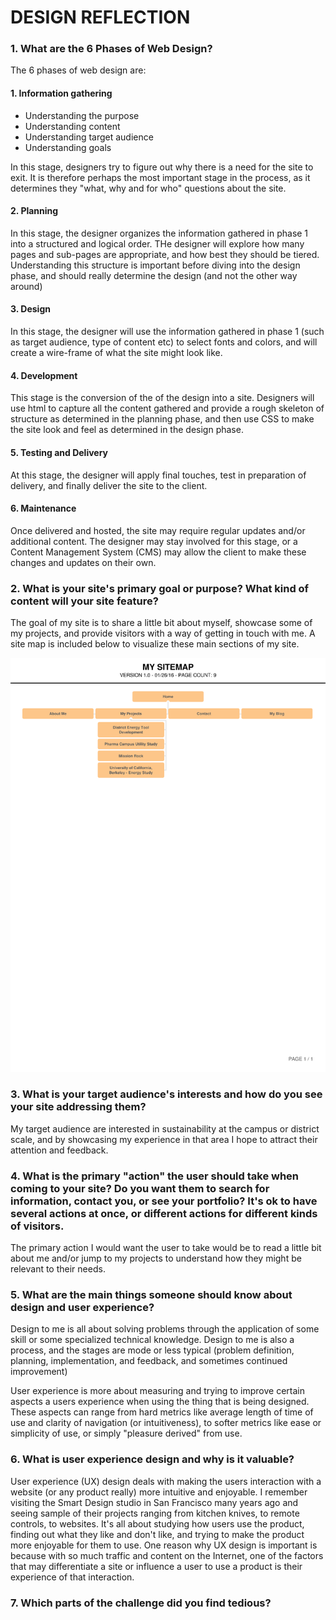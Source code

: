 # DESIGN REFLECTION

### 1. What are the 6 Phases of Web Design?

The 6 phases of web design are:

#### 1. Information gathering
* Understanding the purpose
* Understanding content
* Understanding target audience
* Understanding goals

In this stage, designers try to figure out why there is a need for the site to exit. It is therefore perhaps the most important stage in the process, as it determines they "what, why and for who" questions about the site.

#### 2. Planning

In this stage, the designer organizes the information gathered in phase 1 into a structured and logical order. THe designer will explore how many pages and sub-pages are appropriate, and how best they should be tiered. Understanding this structure is important before diving into the design phase, and should really determine the design (and not the other way around) 

#### 3. Design

In this stage, the designer will use the information gathered in phase 1 (such as target audience, type of content etc) to select fonts and colors, and will create a wire-frame of what the site might look like.  


#### 4. Development

This stage is the conversion of the of the design into a site. Designers will use html to capture all the content gathered and provide a rough skeleton of structure as determined in the planning phase, and then use CSS to make the site look and feel as determined in the design phase.

#### 5. Testing and Delivery

At this stage, the designer will apply final touches, test in preparation of delivery, and finally deliver the site to the client. 

#### 6. Maintenance

Once delivered and hosted, the site may require regular updates and/or additional content. The designer may stay involved for this stage, or a Content Management System (CMS) may allow the client to make these changes and updates on their own.


### 2. What is your site's primary goal or purpose? What kind of content will your site feature?

The goal of my site is to share a little bit about myself, showcase some of my projects, and provide visitors with a way of getting in touch with me. A site map is included below to visualize these main sections of my site.

![Site Map](Imgs/site-map.png)


### 3. What is your target audience's interests and how do you see your site addressing them?

My target audience are interested in sustainability at the campus or district scale, and by showcasing my experience in that area I hope to attract their attention and feedback.

### 4. What is the primary "action" the user should take when coming to your site? Do you want them to search for information, contact you, or see your portfolio? It's ok to have several actions at once, or different actions for different kinds of visitors.

The primary action I would want the user to take would be to read a little bit about me and/or jump to my projects to understand how they might be relevant to their needs.

### 5. What are the main things someone should know about design and user experience?

Design to me is all about solving problems through the application of some skill or some specialized technical knowledge. Design to me is also a process, and the stages are mode or less typical (problem definition, planning, implementation, and feedback, and sometimes continued improvement)

User experience is more about measuring and trying to improve certain aspects a users experience when using the thing that is being designed. These aspects can range from hard metrics like average length of time of use and clarity of navigation (or intuitiveness), to softer metrics like ease or simplicity of use, or simply "pleasure derived" from use. 

### 6. What is user experience design and why is it valuable? 

User experience (UX) design deals with making the users interaction with a website (or any product really) more intuitive and enjoyable. I remember visiting the Smart Design studio in San Francisco many years ago and seeing sample of their projects ranging from kitchen knives, to remote controls, to websites. It's all about studying how users use the product, finding out what they like and don't like, and trying to make the product more enjoyable for them to use. One reason why UX design is important is because with so much traffic and content on the Internet, one of the factors that may differentiate a site or influence a user to use a product is their experience of that interaction.  

### 7. Which parts of the challenge did you find tedious?




